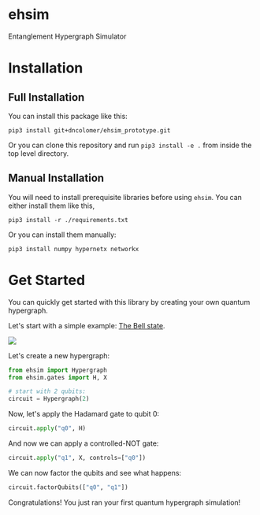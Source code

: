 # ehsim
Entanglement Hypergraph Simulator

# Installation

## Full Installation

You can install this package like this:

```shell
pip3 install git+dncolomer/ehsim_prototype.git
```

Or you can clone this repository and run `pip3 install -e .` from inside the top level directory.

## Manual Installation

You will need to install prerequisite libraries before using `ehsim`. You can either install them like this,

```shell
pip3 install -r ./requirements.txt
```

Or you can install them manually:

```shell
pip3 install numpy hypernetx networkx
```

# Get Started

You can quickly get started with this library by creating your own quantum hypergraph.

Let's start with a simple example: [The Bell state](https://en.wikipedia.org/wiki/Bell_state).

![](https://upload.wikimedia.org/wikipedia/commons/f/fc/The_Hadamard-CNOT_transform_on_the_zero-state.png)

Let's create a new hypergraph:

```python
from ehsim import Hypergraph
from ehsim.gates import H, X

# start with 2 qubits:
circuit = Hypergraph(2)
```

Now, let's apply the Hadamard gate to qubit 0:

```python
circuit.apply("q0", H)
```

And now we can apply a controlled-NOT gate:

```python
circuit.apply("q1", X, controls=["q0"])
```

We can now factor the qubits and see what happens:

```python
circuit.factorQubits(["q0", "q1"])
```

Congratulations! You just ran your first quantum hypergraph simulation!